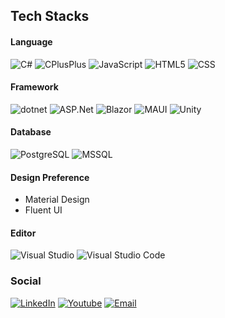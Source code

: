 ## Tech Stacks

#### Language
![C#](https://img.shields.io/badge/-CSharp-333333?style=flat&logo=csharp)
![CPlusPlus](https://img.shields.io/badge/-cplusplus-333333?style=flat&logo=cplusplus)
![JavaScript](https://img.shields.io/badge/-JavaScript-333333?style=flat&logo=javascript)
![HTML5](https://img.shields.io/badge/-HTML5-333333?style=flat&logo=HTML5)
![CSS](https://img.shields.io/badge/-CSS-333333?style=flat&logo=CSS3&logoColor=1572B6)

#### Framework
![dotnet](https://img.shields.io/badge/-dotnet-333333?style=flat&logo=dotnet)
![ASP.Net](https://img.shields.io/badge/-ASP.Net-333333?style=flat&logo=dotnet)
![Blazor](https://img.shields.io/badge/-Blazor-333333?style=flat&logo=Blazor)
![MAUI](https://img.shields.io/badge/-MAUI-333333?style=flat&logo=dotnet)
![Unity](https://img.shields.io/badge/-Unity-333333?style=flat&logo=unity)

#### Database
![PostgreSQL](https://img.shields.io/badge/-PostgreSQL-333333?style=flat&logo=PostgreSQL)
![MSSQL](https://img.shields.io/badge/Microsoft_SQL_Server-333333?style=flat&logo=microsoft-sql-server)

#### Design Preference
- Material Design
- Fluent UI

#### Editor
![Visual Studio](https://img.shields.io/badge/-Visual%20Studio%20-333333?style=flat&logo=visual-studio&logoColor=purple)
![Visual Studio Code](https://img.shields.io/badge/-Visual%20Studio%20Code-333333?style=flat&logo=visual-studio-code&logoColor=007ACC)

### Social
<p align="left">
  <a href="https://www.linkedin.com/in/jihadkhawaja/"><img alt="LinkedIn" src="https://img.shields.io/badge/LinkedIn-jihadkhawaja-dark?style=flat-square&logo=linkedin"></a>
  <a href="https://www.youtube.com/c/JihadKhawaja"><img alt="Youtube" src="https://img.shields.io/badge/Youtube-jihadkhawaja-dark?style=flat-square&logo=youtube"></a>
  <a href="mailto:contact@jihadkhawaja.com"><img alt="Email" src="https://img.shields.io/badge/Email-jihadkhawaja-dark?style=flat-square&logo=gmail"></a>
</p>

